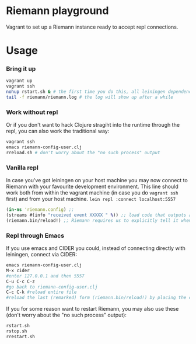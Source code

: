 # Riemann playground

Vagrant to set up a Riemann instance ready to accept repl connections.

# Usage


### Bring it up
```bash
vagrant up
vagrant ssh
nohup rstart.sh & # the first time you do this, all leiningen dependencies on java and clojure libraries will be downloaded to the vagrant machine's maven repo
tail -f riemann/riemann.log # the log will show up after a while
```

### Work without repl
Or if you don't want to hack Clojure stragiht into the runtime through the repl, you can also work the traditional way:
```bash
vagrant ssh
emacs riemann-config-user.clj
rreload.sh # don't worry about the "no such process" output
```

### Vanilla repl
In case you've got leiningen on your host machine you may now connect to Riemann with your favourite development environment. This line should work both from within the vagrant machine (in case you do `vagrant ssh` first) and from your host machine.
`lein repl :connect localhost:5557`
```clj
(in-ns 'riemann.config) ;; 
(streams #(info "received event XXXXX " %)) ;; load code that outputs all received events
(riemann.bin/reload!) ;; Riemann requires us to explicitly tell it when to actually use the new config
```

### Repl through Emacs
If you use emacs and CIDER you could, instead of connecting directly with leiningen, connect via CIDER:
```bash
emacs riemann-config-user.clj
M-x cider
#enter 127.0.0.1 and then 5557
C-u C-c C-z
#go back to riemann-config-user.clj
C-c C-k #reload entire file
#reload the last (remarked) form (riemann.bin/reload!) by placing the cursor right after the last paren and pressing C-x C-e
```

If you for some reason want to restart Riemann, you may also use these (don't worry about the "no such process" output):
```bash
rstart.sh
rstop.sh
rrestart.sh
```

